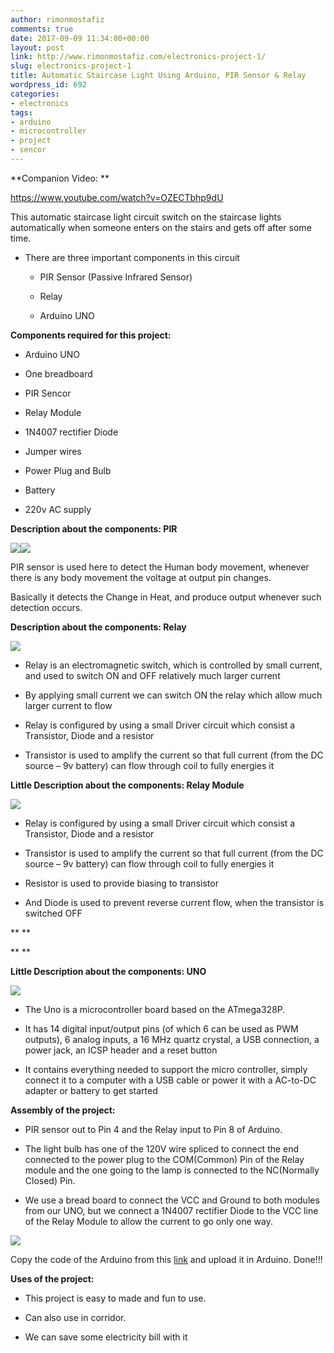 ```yaml
---
author: rimonmostafiz
comments: true
date: 2017-09-09 11:34:00+00:00
layout: post
link: http://www.rimonmostafiz.com/electronics-project-1/
slug: electronics-project-1
title: Automatic Staircase Light Using Arduino, PIR Sensor & Relay
wordpress_id: 692
categories:
- electronics
tags:
- arduino
- microcontroller
- project
- sencor
---
```


**Companion Video: **

https://www.youtube.com/watch?v=OZECTbhp9dU

This automatic staircase light circuit switch on the staircase lights automatically when someone enters on the stairs and gets off after some time.




  * There are three important components in this circuit


    * PIR Sensor (Passive Infrared Sensor)


    * Relay


    * Arduino UNO







**Components required for this project:**









  * Arduino UNO


  * One breadboard


  * PIR Sencor


  * Relay Module


  * 1N4007 rectifier Diode


  * Jumper wires


  * Power Plug and Bulb


  * Battery


  * 220v AC supply




**Description about the components: PIR**












[![](http://www.rimonmostafiz.com/wp-content/uploads/2016/01/555-28027_1-300x300.png)](http://www.rimonmostafiz.com/wp-content/uploads/2016/01/555-28027_1.png)[![](http://www.rimonmostafiz.com/wp-content/uploads/2016/01/proximity_PIRbackLabeled-300x225.jpg)](http://www.rimonmostafiz.com/wp-content/uploads/2016/01/proximity_PIRbackLabeled.jpg)















PIR sensor is used here to detect the Human body movement, whenever there is any body movement the voltage at output pin changes.

Basically it detects the Change in Heat, and produce output whenever such detection occurs.









**Description about the components: Relay**









[![](http://www.rimonmostafiz.com/wp-content/uploads/2016/01/SPDT-Relay-Working-300x121.gif)](http://www.rimonmostafiz.com/wp-content/uploads/2016/01/SPDT-Relay-Working.gif)




  * Relay is an electromagnetic switch, which is controlled by small current, and used to switch ON and OFF relatively much larger current


  * By applying small current we can switch ON the relay which allow much larger current to flow


  * Relay is configured by using a small Driver circuit which consist a Transistor, Diode and a resistor


  * Transistor is used to amplify the current so that full current (from the DC source – 9v battery) can flow through coil to fully energies it













**Little Description about the components: Relay Module**






[![](http://www.rimonmostafiz.com/wp-content/uploads/2016/01/DSC03886-Copya-300x130.jpg)](http://www.rimonmostafiz.com/wp-content/uploads/2016/01/DSC03886-Copya.jpg)







  * Relay is configured by using a small Driver circuit which consist a Transistor, Diode and a resistor


  * Transistor is used to amplify the current so that full current (from the DC source – 9v battery) can flow through coil to fully energies it


  * Resistor is used to provide biasing to transistor


  * And Diode is used to prevent reverse current flow, when the transistor is switched OFF













** **




** **




**Little Description about the components: UNO**






[![](http://www.rimonmostafiz.com/wp-content/uploads/2016/01/Arduino_Uno_-_R3-300x300.jpg)](http://www.rimonmostafiz.com/wp-content/uploads/2016/01/Arduino_Uno_-_R3.jpg)










  * The Uno is a microcontroller board based on the ATmega328P.


  * It has 14 digital input/output pins (of which 6 can be used as PWM outputs), 6 analog inputs, a 16 MHz quartz crystal, a USB connection, a power jack, an ICSP header and a reset button


  * It contains everything needed to support the micro controller, simply connect it to a computer with a USB cable or power it with a AC-to-DC adapter or battery to get started













**Assembly of the project:**









  * PIR sensor out to Pin 4 and the Relay input to Pin 8 of Arduino.


  * The light bulb has one of the 120V wire spliced to connect the end connected to the power plug to the COM(Common) Pin of the Relay module and the one going to the lamp is connected to the NC(Normally Closed) Pin.


  * We use a bread board to connect the VCC and Ground to both modules from our UNO, but we connect a 1N4007 rectifier Diode to the VCC line of the Relay Module to allow the current to go only one way.











[![](http://www.rimonmostafiz.com/wp-content/uploads/2016/01/Schematic-Ir-Motion-300x229.png)](http://www.rimonmostafiz.com/wp-content/uploads/2016/01/Schematic-Ir-Motion.png)





Copy the code of the Arduino from this [link](https://github.com/rimonmostafiz/mix_repo/blob/master/relay.ino) and upload it in Arduino. Done!!!




**Uses of the project:**












  * This project is easy to made and fun to use.


  * Can also use in corridor.


  * We can save some electricity bill with it
